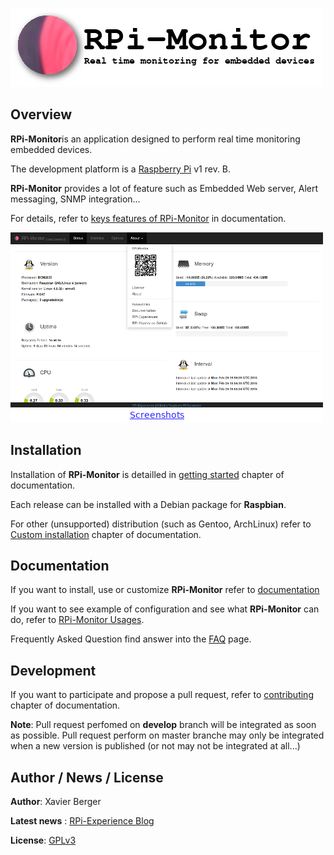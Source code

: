 ![RPi-Monitor logo](docs/source/_static/logo.png)

## Overview

**RPi-Monitor**is an application designed to perform real time monitoring embedded devices.

The development platform is a [Raspberry Pi](http://raspberrypi.org) v1 rev. B.

**RPi-Monitor** provides a lot of feature such as Embedded Web server, Alert messaging, SNMP integration...

For details, refer to [keys features of RPi-Monitor](https://xavierberger.github.io/RPi-Monitor-docs/01_features.html) in documentation.

[![MainPage](docs/source/_static/features002.png)](https://xavierberger.github.io/RPi-Monitor-docs/02_screenshots.html)

## Installation

Installation of **RPi-Monitor** is detailled in [getting started](https://xavierberger.github.io/RPi-Monitor-docs/11_installation.html) chapter of documentation.

Each release can be installed with a Debian package for **Raspbian**.

For other (unsupported) distribution (such as Gentoo, ArchLinux) refer to [Custom installation](https://xavierberger.github.io/RPi-Monitor-docs/12_custom_installation.html) chapter of documentation.

## Documentation

If you want to install, use or customize **RPi-Monitor** refer to [documentation](https://xavierberger.github.io/RPi-Monitor-docs/index.html)

If you want to see example of configuration and see what **RPi-Monitor** can do, refer to
[RPi-Monitor Usages](https://xavierberger.github.io/RPi-Monitor-docs/30_index.html).

Frequently Asked Question find answer into the [FAQ](https://xavierberger.github.io/RPi-Monitor-docs/14_faq.html) page.

## Development

If you want to participate and propose a pull request, refer to [contributing](https://xavierberger.github.io/RPi-Monitor-docs/41_contributing.html) chapter of documentation.

**Note**: Pull request perfomed on **develop** branch will be integrated as soon as possible. Pull request perform on master branche may only be integrated when a new version is published (or not may not be integrated at all...)

## Author / News / License

**Author**: Xavier Berger

**Latest news** : [RPi-Experience Blog](http://rpi-experiences.blogspot.fr/)

**License**: [GPLv3](LICENSE)
